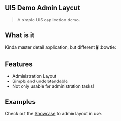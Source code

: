 ## UI5 Demo Admin Layout

> A simple UI5 application demo.

## What is it

Kinda master detail application, but different 🖥 :bowtie:

## Features

* Administration Layout
* Simple and understandable
* Not only usable for administration tasks!

## Examples

Check out the [Showcase](http://bit.ly/2FMsGoY) to admin layout in use.
